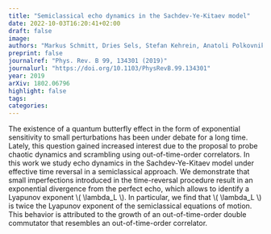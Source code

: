 ```yaml
---
title: "Semiclassical echo dynamics in the Sachdev-Ye-Kitaev model"
date: 2022-10-03T16:20:41+02:00
draft: false
image: 
authors: "Markus Schmitt, Dries Sels, Stefan Kehrein, Anatoli Polkovnikov"
preprint: false
journalref: "Phys. Rev. B 99, 134301 (2019)"
journalurl: "https://doi.org/10.1103/PhysRevB.99.134301"
year: 2019
arXiv: 1802.06796
highlight: false
tags:
categories:
---
```


The existence of a quantum butterfly effect in the form of exponential sensitivity to small perturbations has been under debate for a long time. Lately, this question gained increased interest due to the proposal to probe chaotic dynamics and scrambling using out-of-time-order correlators. In this work we study echo dynamics in the Sachdev-Ye-Kitaev model under effective time reversal in a semiclassical approach. We demonstrate that small imperfections introduced in the time-reversal procedure result in an exponential divergence from the perfect echo, which allows to identify a Lyapunov exponent \\( \lambda_L \\). In particular, we find that \\( \lambda_L \\) is twice the Lyapunov exponent of the semiclassical equations of motion. This behavior is attributed to the growth of an out-of-time-order double commutator that resembles an out-of-time-order correlator.